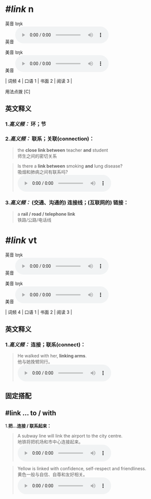 # ***\#link*** n
英音 lɪŋk  
英音
<audio src="./media/link-B.aac" controls="controls"></audio>

美音 lɪŋk  
美音
<audio src="./media/link.aac" controls="controls"></audio>



| 词频 4 | 口语 1 | 书面 2 | 阅读 3 |  

用法点拨  [C]

英文释义
---
### 1.*高义频：* **环；节**  

### 2.*高义频：* **联系；关联(connection)：**  

 > the **close link between** teacher **and** student   
 > 师生之间的密切关系    

 > Is there a **link between** smoking **and** lung disease?  
 > 吸烟和肺病之间有联系吗?    
<audio src="./media/link-1.aac" controls="controls"></audio>

### 3.*高义频：* **(交通、沟通的) 连接线；(互联网的) 链接：**  

 > a **rail / road / telephone link**  
 > 铁路/公路/电话线    


# ***\#link*** vt
英音 lɪŋk  
英音
<audio src="./media/link-B.aac" controls="controls"></audio>

美音 lɪŋk  
美音
<audio src="./media/link.aac" controls="controls"></audio>



| 词频 4 | 口语 1 | 书面 2 | 阅读 3 |  

英文释义
---
### 1.*高义频：* **连接；联系(connect)：**  

 > He walked with her, **linking arms**.  
 > 他与她挽臂同行。    
<audio src="./media/He walked with her_AAC.aac" controls="controls"></audio>


固定搭配
---
## \#link ... to / with
1.**把…连接 / 联系起来：**  

 > A subway line will link the airport to the city centre.  
 > 地铁将把机场和市中心连接起来。    
<audio src="./media/link-3.aac" controls="controls"></audio>

 > Yellow is linked with confidence, self-respect and friendliness.    
 > 黄色一般与自信、自尊和友好相关。    
<audio src="./media/link-4.aac" controls="controls"></audio>


